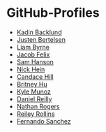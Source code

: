 # GitHub-Profiles

* [Kadin Backlund]()
* [Justen Bertelsen]()
* [Liam Byrne](https://github.com/liamjbyrne007)
* [Jacob Felix]()
* [Sam Hanson]()
* [Nick Hein]()
* [Candace Hill]()
* [Britney Hu]()
* [Kyle Munoz]()
* [Daniel Reilly]()
* [Nathan Rogers]()
* [Reiley Rollins]()
* [Fernando Sanchez]()
